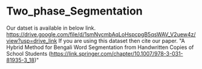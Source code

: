 # Two_phase_Segmentation
Our datset is available in below link.
https://drive.google.com/file/d/1smNycmbAqLoHspcpgB5qsWAV_V2uew4z/view?usp=drive_link
If you are using this dataset then cite our paper. "A Hybrid Method for Bengali Word Segmentation from Handwritten Copies of School Students (https://link.springer.com/chapter/10.1007/978-3-031-81935-3_18)"
